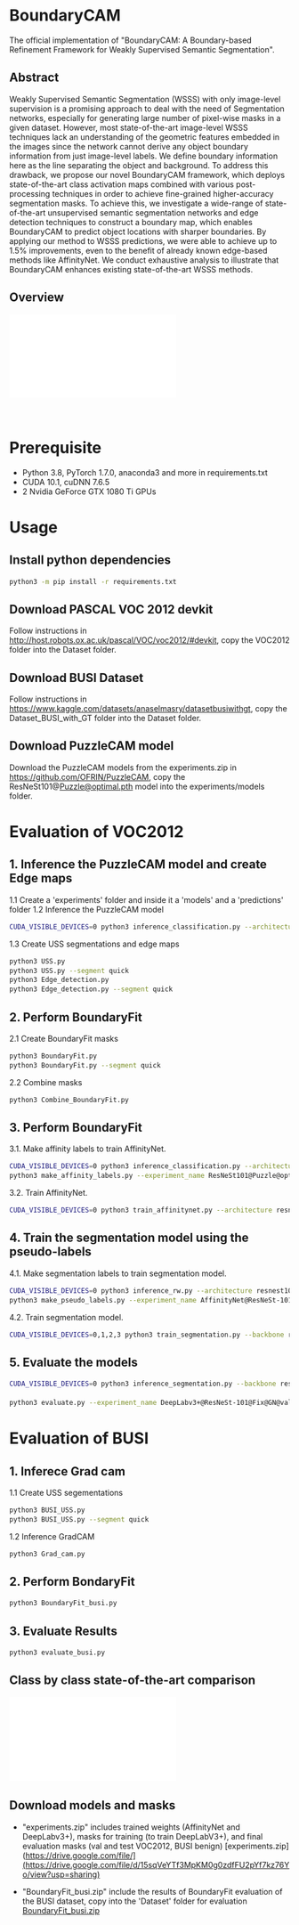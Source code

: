 
# BoundaryCAM
The official implementation of "BoundaryCAM: A Boundary-based Refinement Framework for Weakly Supervised Semantic Segmentation".



## Abstract
Weakly Supervised Semantic Segmentation (WSSS) with only image-level supervision is a promising approach to deal with the need of Segmentation networks, especially for generating large number of pixel-wise masks in a given dataset. However, most state-of-the-art image-level WSSS techniques lack an understanding of the geometric features embedded in the images since the network cannot derive any object boundary information from just image-level labels. We define boundary information here as the line separating the object and background. To address this drawback, we propose our novel BoundaryCAM framework, which deploys state-of-the-art class activation maps combined with various post-processing techniques in order to achieve fine-grained higher-accuracy segmentation masks. To achieve this, we investigate a wide-range of state-of-the-art unsupervised semantic segmentation networks and edge detection techniques to construct a boundary map, which enables BoundaryCAM to predict object locations with sharper boundaries. By applying our method to WSSS predictions, we were able to achieve up to 1.5% improvements, even to the benefit of already known edge-based methods like AffinityNet. We conduct exhaustive analysis to illustrate that BoundaryCAM enhances existing state-of-the-art WSSS methods.

## Overview
![Overall architecture](./res/Framework.pdf)

<br>

# Prerequisite
- Python 3.8, PyTorch 1.7.0, anaconda3 and more in requirements.txt
- CUDA 10.1, cuDNN 7.6.5
- 2 Nvidia GeForce GTX 1080 Ti GPUs

# Usage

## Install python dependencies
```bash
python3 -m pip install -r requirements.txt
```

## Download PASCAL VOC 2012 devkit
Follow instructions in http://host.robots.ox.ac.uk/pascal/VOC/voc2012/#devkit,
copy the VOC2012 folder into the Dataset folder.
## Download BUSI Dataset
Follow instructions in https://www.kaggle.com/datasets/anaselmasry/datasetbusiwithgt,
copy the Dataset_BUSI_with_GT folder into the Dataset folder.
## Download PuzzleCAM model
Download the PuzzleCAM models from the experiments.zip in https://github.com/OFRIN/PuzzleCAM,
copy the ResNeSt101@Puzzle@optimal.pth model into the experiments/models folder.

# Evaluation of VOC2012

## 1. Inference the PuzzleCAM model and create Edge maps
1.1 Create a 'experiments' folder and inside it a 'models' and a 'predictions' folder
1.2 Inference the PuzzleCAM model
```bash
CUDA_VISIBLE_DEVICES=0 python3 inference_classification.py --architecture resnest101 --tag ResNeSt101@Puzzle@optimal --domain train_aug --data_dir $your_dir
```
1.3 Create USS segmentations and edge maps
```bash
python3 USS.py
python3 USS.py --segment quick
python3 Edge_detection.py
python3 Edge_detection.py --segment quick
```
## 2. Perform BoundaryFit
2.1 Create BoundaryFit masks
```bash
python3 BoundaryFit.py
python3 BoundaryFit.py --segment quick
```
2.2 Combine masks
```bash
python3 Combine_BoundaryFit.py
```


## 3. Perform BoundaryFit
3.1. Make affinity labels to train AffinityNet.
```bash
CUDA_VISIBLE_DEVICES=0 python3 inference_classification.py --architecture resnest101 --tag Combined_BoundaryCAM --domain train_aug --data_dir $your_dir
python3 make_affinity_labels.py --experiment_name ResNeSt101@Puzzle@optimal@train@scale=0.5,1.0,1.5,2.0 --domain train_aug --fg_threshold 0.60 --bg_threshold 0.40 --data_dir $your_dir
```

3.2. Train AffinityNet.
```bash
CUDA_VISIBLE_DEVICES=0 python3 train_affinitynet.py --architecture resnest101 --tag AffinityNet@ResNeSt-101@Puzzle --label_name ResNeSt101@Puzzle@optimal@train@scale=0.5,1.0,1.5,2.0 --data_dir $your_dir
```

## 4. Train the segmentation model using the pseudo-labels
4.1. Make segmentation labels to train segmentation model.
```bash
CUDA_VISIBLE_DEVICES=0 python3 inference_rw.py --architecture resnest101 --model_name AffinityNet@ResNeSt-101@Puzzle --cam_dir ResNeSt101@Puzzle@optimal@train@scale=0.5,1.0,1.5,2.0 --domain train_aug --data_dir $your_dir
python3 make_pseudo_labels.py --experiment_name AffinityNet@ResNeSt-101@Puzzle@train@beta=10@exp_times=8@rw --domain train_aug --threshold 0.35 --crf_iteration 1 --data_dir $your_dir
```

4.2. Train segmentation model.
```bash
CUDA_VISIBLE_DEVICES=0,1,2,3 python3 train_segmentation.py --backbone resnest101 --mode fix --use_gn True --tag DeepLabv3+@ResNeSt-101@Fix@GN --label_name AffinityNet@ResNeSt-101@Puzzle@train@beta=10@exp_times=8@rw@crf=1 --data_dir $your_dir
```

## 5. Evaluate the models
```bash
CUDA_VISIBLE_DEVICES=0 python3 inference_segmentation.py --backbone resnest101 --mode fix --use_gn True --tag DeepLabv3+@ResNeSt-101@Fix@GN --scale 0.5,1.0,1.5,2.0 --iteration 10

python3 evaluate.py --experiment_name DeepLabv3+@ResNeSt-101@Fix@GN@val@scale=0.5,1.0,1.5,2.0@iteration=10 --domain val --data_dir $your_dir/SegmentationClass
```



# Evaluation of BUSI

## 1. Inferece Grad cam
1.1 Create USS segementations
```bash
python3 BUSI_USS.py
python3 BUSI_USS.py --segment quick
```
1.2 Inference GradCAM
```bash
python3 Grad_cam.py
```
## 2. Perform BondaryFit
```bash
python3 BoundaryFit_busi.py
```
## 3. Evaluate Results
```bash
python3 evaluate_busi.py
```


## Class by class state-of-the-art comparison
![Results](./res/Perf_comp.pdf)


## Download models and masks

- "experiments.zip" includes trained weights (AffinityNet and DeepLabv3+), masks for training (to train DeepLabV3+), and final evaluation masks (val and test VOC2012, BUSI benign)
[experiments.zip](https://drive.google.com/file/](https://drive.google.com/file/d/15sqVeYTf3MpKM0g0zdfFU2pYf7kz76Yo/view?usp=sharing)

- "BoundaryFit_busi.zip" include the results of BoundaryFit evaluation of the BUSI dataset, copy into the 'Dataset' folder for evaluation
[BoundaryFit_busi.zip](https://drive.google.com/file/d/16fRD4D91CwcEeMjxQMQOCkxZnaPTg6L9/view?usp=sharing)

